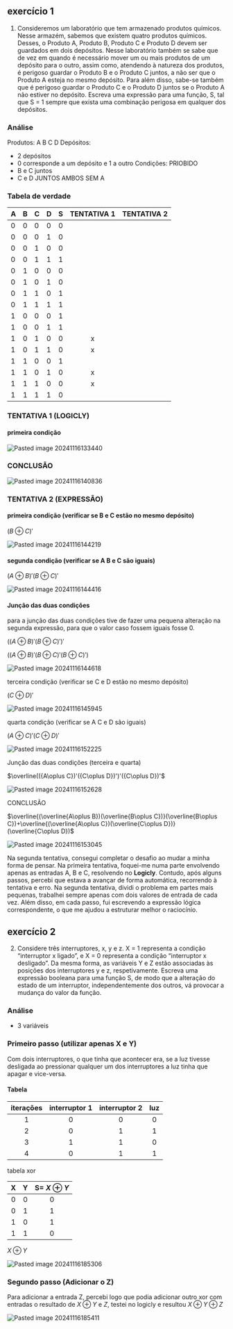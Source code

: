 ## exercício 1

1. Consideremos um laboratório que tem armazenado produtos químicos. Nesse armazém, sabemos que existem quatro produtos químicos. Desses, o Produto A, Produto B, Produto C e Produto D devem ser guardados em dois depósitos. Nesse laboratório também se sabe que de vez em quando é necessário mover um ou mais produtos de um depósito para o outro, assim como, atendendo à natureza dos produtos, é perigoso guardar o Produto B e o Produto C juntos, a não ser que o Produto A esteja no mesmo depósito. Para além disso, sabe-se também que é perigoso guardar o Produto C e o Produto D juntos se o Produto A não estiver no depósito. Escreva uma expressão para uma função, S, tal que S = 1 sempre que exista uma combinação perigosa em qualquer dos depósitos. 

### Análise

Produtos:
A B C D
Depósitos:
- 2 depósitos
- 0 corresponde a um depósito e 1 a outro
Condições:
PRIOBIDO
- B e C juntos 
- C e D JUNTOS
AMBOS SEM A

### Tabela de verdade

| A   | B   | C   | D   | S   | TENTATIVA 1 | TENTATIVA 2 |
| --- | --- | --- | --- | --- |:-----------:|:-----------:|
| 0   | 0   | 0   | 0   | 0   |             |             |
| 0   | 0   | 0   | 1   | 0   |             |             |
| 0   | 0   | 1   | 0   | 0   |             |             |
| 0   | 0   | 1   | 1   | 1   |             |             |
| 0   | 1   | 0   | 0   | 0   |             |             |
| 0   | 1   | 0   | 1   | 0   |             |             |
| 0   | 1   | 1   | 0   | 1   |             |             |
| 0   | 1   | 1   | 1   | 1   |             |             |
| 1   | 0   | 0   | 0   | 1   |             |             |
| 1   | 0   | 0   | 1   | 1   |             |             |
| 1   | 0   | 1   | 0   | 0   |      x      |             |
| 1   | 0   | 1   | 1   | 0   |      x      |             |
| 1   | 1   | 0   | 0   | 1   |             |             |
| 1   | 1   | 0   | 1   | 0   |      x      |             |
| 1   | 1   | 1   | 0   | 0   |      x      |             |
| 1   | 1   | 1   | 1   | 0   |             |             |


### TENTATIVA 1 (LOGICLY)

#### primeira condição

![Pasted image 20241116133440](https://github.com/user-attachments/assets/f0d03c60-5114-4543-95fa-1f052ca4357e)


### CONCLUSÃO

![Pasted image 20241116140836](https://github.com/user-attachments/assets/f26d39a1-f660-4daa-a595-c4d5ad30c5cb)


### TENTATIVA 2 (EXPRESSÃO)

#### primeira condição (verificar se B e C estão no mesmo depósito)

${(B\oplus C)'}$

![Pasted image 20241116144219](https://github.com/user-attachments/assets/643b588f-5638-49e5-b1ec-3ed4a9df0769)

#### segunda condição (verificar se A B e C são iguais)

${(A\oplus B)'}{(B\oplus C)'}$

![Pasted image 20241116144416](https://github.com/user-attachments/assets/e47d28b8-40fc-4bd7-8369-ad8a79de61c3)

#### Junção das duas condições
 
para a junção das duas condições tive de fazer uma pequena alteração na segunda expressão, para que o valor caso fossem iguais fosse 0.

$(({A\oplus B})'({B\oplus C})')'$

$({({A\oplus B})'({B\oplus C})'}({B\oplus C})')$

![Pasted image 20241116144618](https://github.com/user-attachments/assets/06aad27e-9e90-4101-a4fa-d775afc5a267)

terceira condição (verificar se C e D estão no mesmo depósito)

$(C\oplus D)'$

![Pasted image 20241116145945](https://github.com/user-attachments/assets/175b9d39-d4dd-41b0-a1f3-7c0fb58bfe72)

quarta condição (verificar se A C e D são iguais)

$({A\oplus C})'({C\oplus D})'$

![Pasted image 20241116152225](https://github.com/user-attachments/assets/3719a910-8d6c-4cc2-bad6-4bdaf757a925)

Junção das duas condições (terceira e quarta)

$\overline(({A\oplus C})'({C\oplus D})')'({C\oplus D})'$

![Pasted image 20241116152628](https://github.com/user-attachments/assets/7a4aae77-9ffd-4bd9-a267-58ed81e39567)

CONCLUSÃO

$\overline{(\overline{A\oplus B})(\overline{B\oplus C})}(\overline{B\oplus C})+\overline{(\overline{A\oplus C})(\overline{C\oplus D})}(\overline{C\oplus D})$

![Pasted image 20241116153045](https://github.com/user-attachments/assets/b024255b-359c-434d-8d6f-6f33773cb688)

Na segunda tentativa, consegui completar o desafio ao mudar a minha forma de pensar. Na primeira tentativa, foquei-me numa parte envolvendo apenas as entradas A, B e C, resolvendo no **Logicly**. Contudo, após alguns passos, percebi que estava a avançar de forma automática, recorrendo à tentativa e erro. Na segunda tentativa, dividi o problema em partes mais pequenas, trabalhei sempre apenas com dois valores de entrada de cada vez. Além disso, em cada passo, fui escrevendo a expressão lógica correspondente, o que me ajudou a estruturar melhor o raciocínio.


## exercício 2

2. Considere três interruptores, x, y e z. X = 1 representa a condição “interruptor x ligado”, e X = 0 representa a condição “interruptor x desligado”. Da mesma forma, as variáveis Y e Z estão associadas às posições dos interruptores y e z, respetivamente. Escreva uma expressão booleana para uma função S, de modo que a alteração do estado de um interruptor, independentemente dos outros, vá provocar a mudança do valor da função.

### Análise 
- 3 variáveis 

### Primeiro passo (utilizar apenas X e Y)

Com dois interruptores, o que tinha que acontecer era, se a luz tivesse desligada ao pressionar qualquer um dos interruptores a luz tinha que apagar e vice-versa.


#### Tabela

| iterações | interruptor 1 | interruptor 2 | luz |
| :-------: | :-----------: | :-----------: | :-: |
|     1     |       0       |       0       |  0  |
|     2     |       0       |       1       |  1  |
|     3     |       1       |       1       |  0  |
|     4     |       0       |       1       |  1  |

tabela xor

|  X  |  Y  | S= ${X\oplus Y}$ |
| :-: | :-: | :--------------: |
|  0  |  0  |        0         |
|  0  |  1  |        1         |
|  1  |  0  |        1         |
|  1  |  1  |        0         |


${X\oplus Y}$

![Pasted image 20241116185306](https://github.com/user-attachments/assets/333ff647-5073-48e8-967b-2cb8374596f3)

### Segundo passo (Adicionar o Z)

Para adicionar a entrada Z, percebi logo que podia adicionar outro xor com entradas o resultado de ${X\oplus Y}$ e ${ Z }$, testei no logicly e resultou
${X\oplus Y \oplus Z}$

![Pasted image 20241116185411](https://github.com/user-attachments/assets/77c232d5-d6e6-4766-a84a-3677762ee48b)
